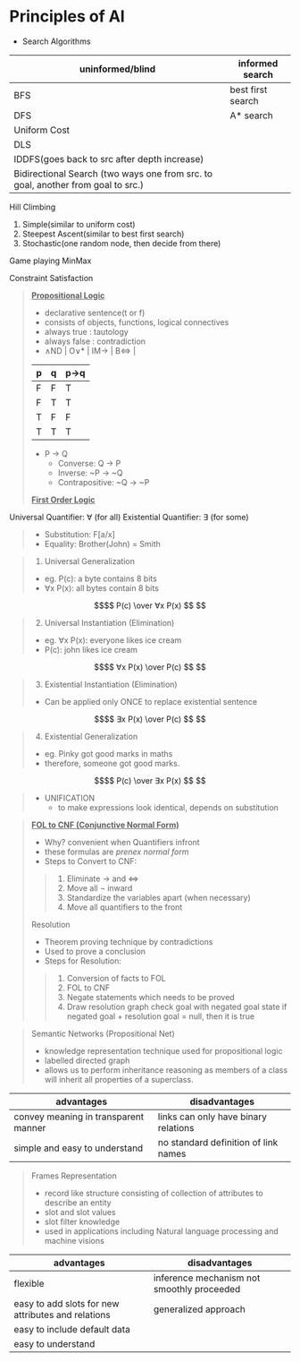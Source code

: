 # Principles of AI

- Search Algorithms

| uninformed/blind | informed search |
|------------------|-----------------|
| BFS | best first search |
| DFS | A* search |
| Uniform Cost | |
| DLS | |
| IDDFS(goes back to src after depth increase) | |
| Bidirectional Search (two ways one from src. to goal, another from goal to src.)| |

Hill Climbing
1. Simple(similar to uniform cost)
2. Steepest Ascent(similar to best first search)
3. Stochastic(one random node, then decide from there)


Game playing MinMax

Constraint Satisfaction

> <ins>**Propositional Logic**</ins>
> - declarative sentence(t or f)
> - consists of objects, functions, logical connectives
> - always true : tautology
> - always false : contradiction
> - ∧ND | O∨* | IM→ | B⇔ |
>
> | p | q | p→q |
> |---|---|-----|
> | F | F |  T  |
> | F | T |  T  |
> | T | F |  F  |
> | T | T |  T  |
> 
> - P → Q
>     - Converse: Q → P
>     - Inverse: ~P → ~Q
>     - Contrapositive: ~Q → ~P
>     
> <ins>**First Order Logic**</ins>
>
Universal Quantifier: ∀ (for all)
Existential Quantifier: ∃ (for some)
>
> - Substitution: F[a/x]
> - Equality: Brother(John) = Smith

> 1. Universal Generalization
>   - eg. P(c): a byte contains 8 bits
>   - ∀x P(x): all bytes contain 8 bits
```math
$$ P(c) \over ∀x P(x) $$ 
```

> 2. Universal Instantiation (Elimination)
>   - eg. ∀x P(x): everyone likes ice cream
>   - P(c): john likes ice cream
```math
$$ ∀x P(x) \over P(c) $$ 
```

> 3. Existential Instantiation (Elimination)
>   - Can be applied only ONCE to replace existential sentence 
>   
```math
$$ ∃x P(x) \over P(c) $$ 
```

> 4. Existential Generalization
>   - eg. Pinky got good marks in maths
>   - therefore, someone got good marks.
```math
$$ P(c) \over ∃x P(x) $$ 
```

> - UNIFICATION
>     - to make expressions look identical, depends on substitution
>

> <ins>**FOL to CNF (Conjunctive Normal Form)**</ins>
> - Why? convenient when Quantifiers infront
> - these formulas are *prenex normal form*
> - Steps to Convert to CNF:
>> 1. Eliminate → and ⇔
>> 2. Move all ¬ inward
>> 3. Standardize the variables apart (when necessary)
>> 4. Move all quantifiers to the front
>
> Resolution
> - Theorem proving technique by contradictions
> - Used to prove a conclusion
> - Steps for Resolution:
>> 1. Conversion of facts to FOL
>> 2. FOL to CNF
>> 3. Negate statements which needs to be proved
>> 4. Draw resolution graph
>> check goal with negated goal state
>> if negated goal + resolution goal = null, then it is true

> Semantic Networks (Propositional Net)
> - knowledge representation technique used for propositional logic
> - labelled directed graph
> - allows us to perform inheritance reasoning as members of a class will inherit all properties of a superclass.

| advantages | disadvantages |
|------------|---------------|
| convey meaning in transparent manner | links can only have binary relations |
| simple and easy to understand | no standard definition of link names | 


> Frames Representation
> - record like structure consisting of collection of attributes to describe an entity
> - slot and slot values
> - slot filter knowledge
> - used in applications including Natural language processing and machine visions

| advantages | disadvantages |
|------------|---------------|
| flexible | inference mechanism not smoothly proceeded |
| easy to add slots for new attributes and relations | generalized approach |
| easy to include default data |  |
| easy to understand |   |
